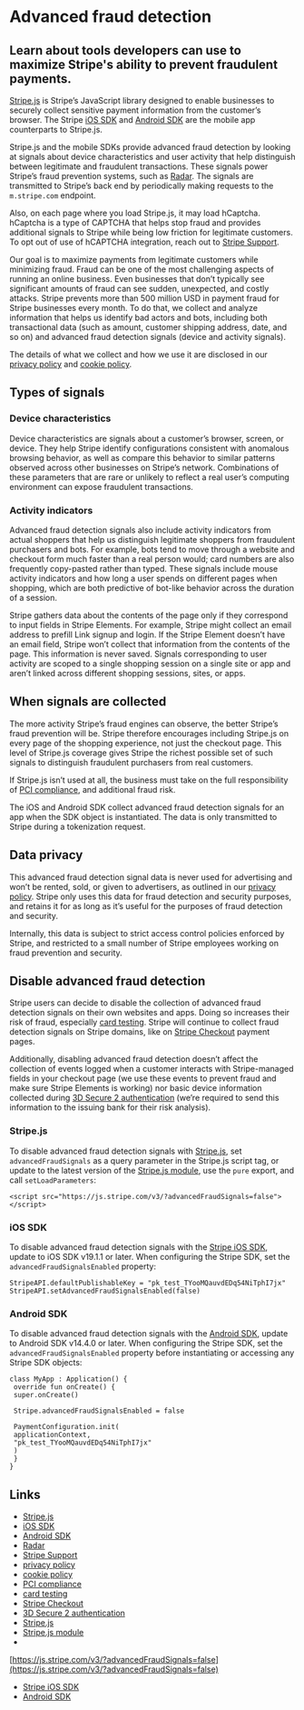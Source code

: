 # Advanced fraud detection

## Learn about tools developers can use to maximize Stripe's ability to prevent fraudulent payments.

[Stripe.js](https://docs.stripe.com/js) is Stripe’s JavaScript library designed
to enable businesses to securely collect sensitive payment information from the
customer’s browser. The Stripe [iOS
SDK](https://docs.stripe.com/mobile/ios/basic) and [Android
SDK](https://docs.stripe.com/mobile/android/basic) are the mobile app
counterparts to Stripe.js.

Stripe.js and the mobile SDKs provide advanced fraud detection by looking at
signals about device characteristics and user activity that help distinguish
between legitimate and fraudulent transactions. These signals power Stripe’s
fraud prevention systems, such as [Radar](https://docs.stripe.com/radar). The
signals are transmitted to Stripe’s back end by periodically making requests to
the `m.stripe.com` endpoint.

Also, on each page where you load Stripe.js, it may load hCaptcha. hCaptcha is a
type of CAPTCHA that helps stop fraud and provides additional signals to Stripe
while being low friction for legitimate customers. To opt out of use of hCAPTCHA
integration, reach out to [Stripe
Support](https://support.stripe.com/contact/login).

Our goal is to maximize payments from legitimate customers while minimizing
fraud. Fraud can be one of the most challenging aspects of running an online
business. Even businesses that don’t typically see significant amounts of fraud
can see sudden, unexpected, and costly attacks. Stripe prevents more than 500
million USD in payment fraud for Stripe businesses every month. To do that, we
collect and analyze information that helps us identify bad actors and bots,
including both transactional data (such as amount, customer shipping address,
date, and so on) and advanced fraud detection signals (device and activity
signals).

The details of what we collect and how we use it are disclosed in our [privacy
policy](https://stripe.com/privacy) and [cookie
policy](https://stripe.com/cookies-policy/legal).

## Types of signals

### Device characteristics

Device characteristics are signals about a customer’s browser, screen, or
device. They help Stripe identify configurations consistent with anomalous
browsing behavior, as well as compare this behavior to similar patterns observed
across other businesses on Stripe’s network. Combinations of these parameters
that are rare or unlikely to reflect a real user’s computing environment can
expose fraudulent transactions.

### Activity indicators

Advanced fraud detection signals also include activity indicators from actual
shoppers that help us distinguish legitimate shoppers from fraudulent purchasers
and bots. For example, bots tend to move through a website and checkout form
much faster than a real person would; card numbers are also frequently
copy-pasted rather than typed. These signals include mouse activity indicators
and how long a user spends on different pages when shopping, which are both
predictive of bot-like behavior across the duration of a session.

Stripe gathers data about the contents of the page only if they correspond to
input fields in Stripe Elements. For example, Stripe might collect an email
address to prefill Link signup and login. If the Stripe Element doesn’t have an
email field, Stripe won’t collect that information from the contents of the
page. This information is never saved. Signals corresponding to user activity
are scoped to a single shopping session on a single site or app and aren’t
linked across different shopping sessions, sites, or apps.

## When signals are collected

The more activity Stripe’s fraud engines can observe, the better Stripe’s fraud
prevention will be. Stripe therefore encourages including Stripe.js on every
page of the shopping experience, not just the checkout page. This level of
Stripe.js coverage gives Stripe the richest possible set of such signals to
distinguish fraudulent purchasers from real customers.

If Stripe.js isn’t used at all, the business must take on the full
responsibility of [PCI
compliance](https://docs.stripe.com/security/guide#validating-pci-compliance),
and additional fraud risk.

The iOS and Android SDK collect advanced fraud detection signals for an app when
the SDK object is instantiated. The data is only transmitted to Stripe during a
tokenization request.

## Data privacy

This advanced fraud detection signal data is never used for advertising and
won’t be rented, sold, or given to advertisers, as outlined in our [privacy
policy](https://stripe.com/privacy). Stripe only uses this data for fraud
detection and security purposes, and retains it for as long as it’s useful for
the purposes of fraud detection and security.

Internally, this data is subject to strict access control policies enforced by
Stripe, and restricted to a small number of Stripe employees working on fraud
prevention and security.

## Disable advanced fraud detection

Stripe users can decide to disable the collection of advanced fraud detection
signals on their own websites and apps. Doing so increases their risk of fraud,
especially [card
testing](https://docs.stripe.com/disputes/prevention/fraud-types#card-testing).
Stripe will continue to collect fraud detection signals on Stripe domains, like
on [Stripe Checkout](https://docs.stripe.com/payments/checkout) payment pages.

Additionally, disabling advanced fraud detection doesn’t affect the collection
of events logged when a customer interacts with Stripe-managed fields in your
checkout page (we use these events to prevent fraud and make sure Stripe
Elements is working) nor basic device information collected during [3D Secure 2
authentication](https://support.stripe.com/questions/3d-secure-2-device-information)
(we’re required to send this information to the issuing bank for their risk
analysis).

### Stripe.js

To disable advanced fraud detection signals with
[Stripe.js](https://docs.stripe.com/js/including), set `advancedFraudSignals` as
a query parameter in the Stripe.js script tag, or update to the latest version
of the [Stripe.js module](https://github.com/stripe/stripe-js), use the `pure`
export, and call `setLoadParameters`:

```
<script src="https://js.stripe.com/v3/?advancedFraudSignals=false"></script>
```

### iOS SDK

To disable advanced fraud detection signals with the [Stripe iOS
SDK](https://github.com/stripe/stripe-ios), update to iOS SDK v19.1.1 or later.
When configuring the Stripe SDK, set the `advancedFraudSignalsEnabled` property:

```
StripeAPI.defaultPublishableKey = "pk_test_TYooMQauvdEDq54NiTphI7jx"
StripeAPI.setAdvancedFraudSignalsEnabled(false)
```

### Android SDK

To disable advanced fraud detection signals with the [Android
SDK](https://github.com/stripe/stripe-android), update to Android SDK v14.4.0 or
later. When configuring the Stripe SDK, set the `advancedFraudSignalsEnabled`
property before instantiating or accessing any Stripe SDK objects:

```
class MyApp : Application() {
 override fun onCreate() {
 super.onCreate()

 Stripe.advancedFraudSignalsEnabled = false

 PaymentConfiguration.init(
 applicationContext,
 "pk_test_TYooMQauvdEDq54NiTphI7jx"
 )
 }
}
```

## Links

- [Stripe.js](https://docs.stripe.com/js)
- [iOS SDK](https://docs.stripe.com/mobile/ios/basic)
- [Android SDK](https://docs.stripe.com/mobile/android/basic)
- [Radar](https://docs.stripe.com/radar)
- [Stripe Support](https://support.stripe.com/contact/login)
- [privacy policy](https://stripe.com/privacy)
- [cookie policy](https://stripe.com/cookies-policy/legal)
- [PCI
compliance](https://docs.stripe.com/security/guide#validating-pci-compliance)
- [card
testing](https://docs.stripe.com/disputes/prevention/fraud-types#card-testing)
- [Stripe Checkout](https://docs.stripe.com/payments/checkout)
- [3D Secure 2
authentication](https://support.stripe.com/questions/3d-secure-2-device-information)
- [Stripe.js](https://docs.stripe.com/js/including)
- [Stripe.js module](https://github.com/stripe/stripe-js)
-
[https://js.stripe.com/v3/?advancedFraudSignals=false](https://js.stripe.com/v3/?advancedFraudSignals=false)
- [Stripe iOS SDK](https://github.com/stripe/stripe-ios)
- [Android SDK](https://github.com/stripe/stripe-android)